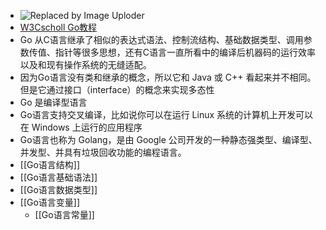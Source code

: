 - ![Replaced by Image Uploder](https://gitee.com/superficial/blogimage/raw/master/img/image_1644811111407_0.png)
- [W3Cscholl Go教程](https://www.w3cschool.cn/go/)
- Go 从C语言继承了相似的表达式语法、控制流结构、基础数据类型、调用参数传值、指针等很多思想，还有C语言一直所看中的编译后机器码的运行效率以及和现有操作系统的无缝适配。
- 因为Go语言没有类和继承的概念，所以它和 Java 或 C++ 看起来并不相同。但是它通过接口（interface）的概念来实现多态性
- Go 是编译型语言
- Go语言支持交叉编译，比如说你可以在运行 Linux 系统的计算机上开发可以在 Windows 上运行的应用程序
- Go语言也称为 Golang，是由 Google 公司开发的一种静态强类型、编译型、并发型、并具有垃圾回收功能的编程语言。
- [[Go语言结构]]
- [[Go语言基础语法]]
- [[Go语言数据类型]]
- [[Go语言变量]]
	- [[Go语言常量]]